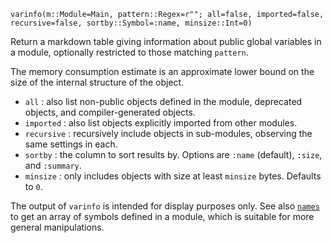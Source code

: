 ```
varinfo(m::Module=Main, pattern::Regex=r""; all=false, imported=false, recursive=false, sortby::Symbol=:name, minsize::Int=0)
```

Return a markdown table giving information about public global variables in a module, optionally restricted to those matching `pattern`.

The memory consumption estimate is an approximate lower bound on the size of the internal structure of the object.

  * `all` : also list non-public objects defined in the module, deprecated objects, and compiler-generated objects.
  * `imported` : also list objects explicitly imported from other modules.
  * `recursive` : recursively include objects in sub-modules, observing the same settings in each.
  * `sortby` : the column to sort results by. Options are `:name` (default), `:size`, and `:summary`.
  * `minsize` : only includes objects with size at least `minsize` bytes. Defaults to `0`.

The output of `varinfo` is intended for display purposes only.  See also [`names`](@ref) to get an array of symbols defined in a module, which is suitable for more general manipulations.
